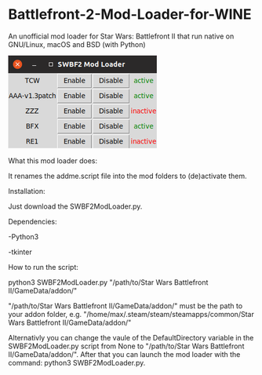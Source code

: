 # Battlefront-2-Mod-Loader-for-WINE
An unofficial mod loader for Star Wars: Battlefront II that run native on GNU/Linux, macOS and BSD (with Python)

![alt text](https://raw.githubusercontent.com/Liemaeu/Battlefront-2-Mod-Loader-for-WINE/master/Screenshot.png)

What this mod loader does:

It renames the addme.script file into the mod folders to (de)activate them.

Installation:

Just download the SWBF2ModLoader.py.

Dependencies:

-Python3

-tkinter

How to run the script:

python3 SWBF2ModLoader.py "/path/to/Star Wars Battlefront II/GameData/addon/"

"/path/to/Star Wars Battlefront II/GameData/addon/" must be the path to your addon folder, e.g. "/home/max/.steam/steam/steamapps/common/Star Wars Battlefront II/GameData/addon/"

Alternativly you can change the vaule of the DefaultDirectory variable in the SWBF2ModLoader.py script from None to "/path/to/Star Wars Battlefront II/GameData/addon/". After that you can launch the mod loader with the command: python3 SWBF2ModLoader.py.
